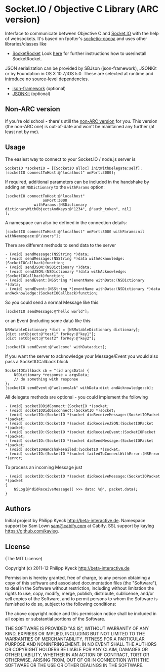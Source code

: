 # Socket.IO / Objective C Library  (ARC version)

  Interface to communicate between Objective C and [Socket.IO](http://socket.io/)
  with the help of websockets. It's based on fpotter's [socketio-cocoa](https://github.com/fpotter/socketio-cocoa)
  and uses other libraries/classes like

   * [SocketRocket](https://github.com/square/SocketRocket)
  Look [here](https://github.com/square/SocketRocket#installing-ios) for further instructions how to use/install SocketRocket.

  JSON serialization can be provided by SBJson (json-framework), JSONKit or by Foundation in OS X 10.7/iOS 5.0.  These are selected at runtime and introduce no source-level dependencies.
   * [json-framework](https://github.com/stig/json-framework/) (optional)
   * [JSONKit](https://github.com/johnezang/JSONKit/) (optional)


## Non-ARC version

  If you're old school - there's still the [non-ARC version](https://github.com/pkyeck/socket.IO-objc/tree/non-arc) for you.
  This version (the non-ARC one) is out-of-date and won't be maintained any further (at least not by me).

## Usage

  The easiest way to connect to your Socket.IO / node.js server is

    SocketIO *socketIO = [[SocketIO alloc] initWithDelegate:self];
    [socketIO connectToHost:@"localhost" onPort:3000];

  If required, additional parameters can be included in the handshake by adding an `NSDictionary` to the `withParams` option:

    [socketIO connectToHost:@"localhost"
                     onPort:3000
                 withParams:[NSDictionary dictionaryWithObjectsAndKeys:@"1234", @"auth_token", nil]
    ];

  A namespace can also be defined in the connection details:

    [socketIO connectToHost:@"localhost" onPort:3000 withParams:nil withNamespace:@"/users"];

  There are different methods to send data to the server

    - (void) sendMessage:(NSString *)data;
    - (void) sendMessage:(NSString *)data withAcknowledge:(SocketIOCallback)function;
    - (void) sendJSON:(NSDictionary *)data;
    - (void) sendJSON:(NSDictionary *)data withAcknowledge:(SocketIOCallback)function;
    - (void) sendEvent:(NSString *)eventName withData:(NSDictionary *)data;
    - (void) sendEvent:(NSString *)eventName withData:(NSDictionary *)data andAcknowledge:(SocketIOCallback)function;

  So you could send a normal Message like this

    [socketIO sendMessage:@"hello world"];

  or an Event (including some data) like this

    NSMutableDictionary *dict = [NSMutableDictionary dictionary];
    [dict setObject:@"test1" forKey:@"key1"];
    [dict setObject:@"test2" forKey:@"key2"];

    [socketIO sendEvent:@"welcome" withData:dict];

  If you want the server to acknowledge your Message/Event you would also pass a SocketIOCallback block

    SocketIOCallback cb = ^(id argsData) {
        NSDictionary *response = argsData;
        // do something with response
    };
    [socketIO sendEvent:@"welcomeAck" withData:dict andAcknowledge:cb];

  All delegate methods are optional - you could implement the following

    - (void) socketIODidConnect:(SocketIO *)socket;
    - (void) socketIODidDisconnect:(SocketIO *)socket;
    - (void) socketIO:(SocketIO *)socket didReceiveMessage:(SocketIOPacket *)packet;
    - (void) socketIO:(SocketIO *)socket didReceiveJSON:(SocketIOPacket *)packet;
    - (void) socketIO:(SocketIO *)socket didReceiveEvent:(SocketIOPacket *)packet;
    - (void) socketIO:(SocketIO *)socket didSendMessage:(SocketIOPacket *)packet;
    - (void) socketIOHandshakeFailed:(SocketIO *)socket;
    - (void) socketIO:(SocketIO *)socket failedToConnectWithError:(NSError *)error;

  To process an incoming Message just

    - (void) socketIO:(SocketIO *)socket didReceiveMessage:(SocketIOPacket *)packet
    {
        NSLog(@"didReceiveMessage() >>> data: %@", packet.data);
    }

## Authors

Initial project by Philipp Kyeck <http://beta-interactive.de>.
Namespace support by Sam Lown <sam@cabify.com> at Cabify.
SSL support by kayleg <https://github.com/kayleg>.

## License

(The MIT License)

Copyright (c) 2011-12 Philipp Kyeck <http://beta-interactive.de>

Permission is hereby granted, free of charge, to any person obtaining a copy
of this software and associated documentation files (the "Software"), to deal
in the Software without restriction, including without limitation the rights
to use, copy, modify, merge, publish, distribute, sublicense, and/or sell
copies of the Software, and to permit persons to whom the Software is
furnished to do so, subject to the following conditions:

The above copyright notice and this permission notice shall be included in
all copies or substantial portions of the Software.

THE SOFTWARE IS PROVIDED "AS IS", WITHOUT WARRANTY OF ANY KIND, EXPRESS OR
IMPLIED, INCLUDING BUT NOT LIMITED TO THE WARRANTIES OF MERCHANTABILITY,
FITNESS FOR A PARTICULAR PURPOSE AND NONINFRINGEMENT. IN NO EVENT SHALL THE
AUTHORS OR COPYRIGHT HOLDERS BE LIABLE FOR ANY CLAIM, DAMAGES OR OTHER
LIABILITY, WHETHER IN AN ACTION OF CONTRACT, TORT OR OTHERWISE, ARISING FROM,
OUT OF OR IN CONNECTION WITH THE SOFTWARE OR THE USE OR OTHER DEALINGS IN
THE SOFTWARE.
